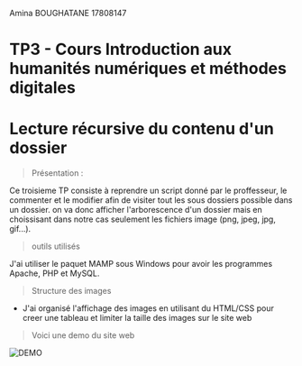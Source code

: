 Amina BOUGHATANE 17808147

# TP3 - Cours Introduction aux  humanités numériques et méthodes digitales
# Lecture récursive du contenu d'un dossier

> Présentation :

Ce troisieme TP consiste à reprendre un script donné par le proffesseur, le commenter et le modifier afin de visiter tout les sous dossiers possible dans un dossier. on va donc afficher l'arborescence d'un dossier mais en choissisant dans notre cas seulement les fichiers image (png, jpeg, jpg, gif...). 

> outils utilisés 

J'ai utiliser le paquet MAMP sous Windows pour avoir les programmes Apache, PHP et MySQL.


> Structure des images 
* J'ai organisé l'affichage des images en utilisant du HTML/CSS pour creer une tableau et limiter la taille des images sur le site web


> Voici une demo du site web

 ![DEMO](https://github.com/aboughatane/TP3_HYPERMEDIA/blob/main/Capture/Capture1.PNG)



